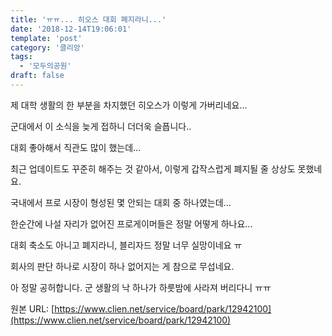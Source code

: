 ```yaml
---
title: 'ㅠㅠ... 히오스 대회 폐지라니...'
date: '2018-12-14T19:06:01'
template: 'post'
category: '클리앙'
tags: 
  - '모두의공원'
draft: false
---
```


제 대학 생활의 한 부분을 차지했던 히오스가 이렇게 가버리네요...

  

군대에서 이 소식을 늦게 접하니 더더욱 슬픕니다..

  

대회 좋아해서 직관도 많이 했는데...

  

최근 업데이트도 꾸준히 해주는 것 같아서, 이렇게 갑작스럽게 폐지될 줄 상상도 못했네요.

  

국내에서 프로 시장이 형성된 몇 안되는 대회 중 하나였는데...

  

한순간에 나설 자리가 없어진 프로게이머들은 정말 어떻게 하나요...

  

대회 축소도 아니고 폐지라니, 블리자드 정말 너무 실망이네요 ㅠ

  

회사의 판단 하나로 시장이 하나 없어지는 게 참으로 무섭네요. 

  

아 정말 공허합니다. 군 생활의 낙 하나가 하룻밤에 사라져 버리다니 ㅠㅠ

원본 URL: [https://www.clien.net/service/board/park/12942100](https://www.clien.net/service/board/park/12942100)
